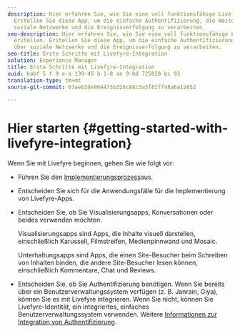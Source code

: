 ```yaml
---
description: Hier erfahren Sie, wie Sie eine voll funktionsfähige Livefyre-App erstellen.
  Erstellen Sie diese App, um die einfache Authentifizierung, die Weitergabe über
  soziale Netzwerke und die Ereignisverfolgung zu verarbeiten.
seo-description: Hier erfahren Sie, wie Sie eine voll funktionsfähige Livefyre-App
  erstellen. Erstellen Sie diese App, um die einfache Authentifizierung, die Weitergabe
  über soziale Netzwerke und die Ereignisverfolgung zu verarbeiten.
seo-title: Erste Schritte mit Livefyre-Integration
solution: Experience Manager
title: Erste Schritte mit Livefyre-Integration
uuid: babf 5 f 9 e-a 139-45 b 1-8 ae 9-bd 725820 bc 93
translation-type: tm+mt
source-git-commit: 67aeb3de964473b326c88c3a3f81ff48a6a12652

---
```



# Hier starten {#getting-started-with-livefyre-integration}

Wenn Sie mit Livefyre beginnen, gehen Sie wie folgt vor:

* Führen Sie den [Implementierungsprozess](../c-getting-started/c-implementation-process/c-implementation-process.md#c_implementation_process)aus.
* Entscheiden Sie sich für die Anwendungsfälle für die Implementierung von Livefyre-Apps.
* Entscheiden Sie, ob Sie Visualisierungsapps, Konversationen oder beides verwenden möchten.

   Visualisierungsapps sind Apps, die Inhalte visuell darstellen, einschließlich Karussell, Filmstreifen, Medienpinnwand und Mosaic.

   Unterhaltungsapps sind Apps, die einen Site-Besucher beim Schreiben von Inhalten binden, die andere Site-Besucher lesen können, einschließlich Kommentare, Chat und Reviews.

* Entscheiden Sie, ob Sie Authentifizierung benötigen. Wenn Sie bereits über ein Benutzerverwaltungssystem verfügen (z. B. Janrain, Giya), können Sie es mit Livefyre integrieren. Wenn Sie nicht, können Sie Livefyre-Identität, ein integriertes, einfaches Benutzerverwaltungssystem verwenden. Weitere [Informationen zur Integration von Authentifizierung](../t-about-identity-integration/t-about-identity-integration.md#t_about_identity_integration).


